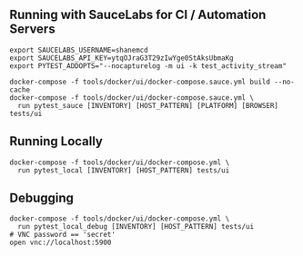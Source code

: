 ## Running with SauceLabs for CI / Automation Servers

```shell
export SAUCELABS_USERNAME=shanemcd
export SAUCELABS_API_KEY=ytqOJraG3T29zIwYge0StAksUbmaKg
export PYTEST_ADDOPTS="--nocapturelog -m ui -k test_activity_stream"

docker-compose -f tools/docker/ui/docker-compose.sauce.yml build --no-cache
docker-compose -f tools/docker/ui/docker-compose.sauce.yml \
  run pytest_sauce [INVENTORY] [HOST_PATTERN] [PLATFORM] [BROWSER] tests/ui
```


## Running Locally

```shell
docker-compose -f tools/docker/ui/docker-compose.yml \
  run pytest_local [INVENTORY] [HOST_PATTERN] tests/ui
```


## Debugging

```shell
docker-compose -f tools/docker/ui/docker-compose.yml \
  run pytest_local_debug [INVENTORY] [HOST_PATTERN] tests/ui
# VNC password == 'secret'
open vnc://localhost:5900
```
